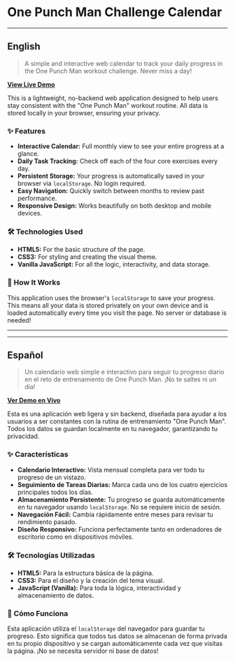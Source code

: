# One Punch Man Challenge Calendar

---

## English

> A simple and interactive web calendar to track your daily progress in the One Punch Man workout challenge. Never miss a day!

**[View Live Demo](https://<GuitarSetGo>.github.io/one-punch-man-challenge-calendar/)**

This is a lightweight, no-backend web application designed to help users stay consistent with the "One Punch Man" workout routine. All data is stored locally in your browser, ensuring your privacy.

### ✨ Features

*   **Interactive Calendar:** Full monthly view to see your entire progress at a glance.
*   **Daily Task Tracking:** Check off each of the four core exercises every day.
*   **Persistent Storage:** Your progress is automatically saved in your browser via `localStorage`. No login required.
*   **Easy Navigation:** Quickly switch between months to review past performance.
*   **Responsive Design:** Works beautifully on both desktop and mobile devices.

### 🛠️ Technologies Used

*   **HTML5:** For the basic structure of the page.
*   **CSS3:** For styling and creating the visual theme.
*   **Vanilla JavaScript:** For all the logic, interactivity, and data storage.

### 🚀 How It Works

This application uses the browser's `localStorage` to save your progress. This means all your data is stored privately on your own device and is loaded automatically every time you visit the page. No server or database is needed!


---
---

## Español

> Un calendario web simple e interactivo para seguir tu progreso diario en el reto de entrenamiento de One Punch Man. ¡No te saltes ni un día!

**[Ver Demo en Vivo](https://<GuitarSetGo>.github.io/one-punch-man-challenge-calendar/)**


Esta es una aplicación web ligera y sin backend, diseñada para ayudar a los usuarios a ser constantes con la rutina de entrenamiento "One Punch Man". Todos los datos se guardan localmente en tu navegador, garantizando tu privacidad.

### ✨ Características

*   **Calendario Interactivo:** Vista mensual completa para ver todo tu progreso de un vistazo.
*   **Seguimiento de Tareas Diarias:** Marca cada uno de los cuatro ejercicios principales todos los días.
*   **Almacenamiento Persistente:** Tu progreso se guarda automáticamente en tu navegador usando `localStorage`. No se requiere inicio de sesión.
*   **Navegación Fácil:** Cambia rápidamente entre meses para revisar tu rendimiento pasado.
*   **Diseño Responsivo:** Funciona perfectamente tanto en ordenadores de escritorio como en dispositivos móviles.

### 🛠️ Tecnologías Utilizadas

*   **HTML5:** Para la estructura básica de la página.
*   **CSS3:** Para el diseño y la creación del tema visual.
*   **JavaScript (Vanilla):** Para toda la lógica, interactividad y almacenamiento de datos.

### 🚀 Cómo Funciona

Esta aplicación utiliza el `localStorage` del navegador para guardar tu progreso. Esto significa que todos tus datos se almacenan de forma privada en tu propio dispositivo y se cargan automáticamente cada vez que visitas la página. ¡No se necesita servidor ni base de datos!


